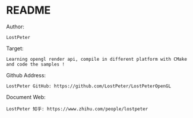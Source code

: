 # README #

Author: 

    LostPeter

Target: 

    Learning opengl render api, compile in different platform with CMake and code the samples !

Github Address:

    LostPeter GitHub: https://github.com/LostPeter/LostPeterOpenGL

Document Web: 

    LostPeter 知乎: https://www.zhihu.com/people/lostpeter


